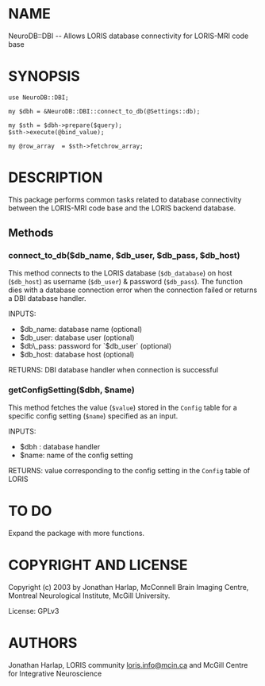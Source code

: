 # NAME

NeuroDB::DBI -- Allows LORIS database connectivity for LORIS-MRI code base

# SYNOPSIS

    use NeuroDB::DBI;

    my $dbh = &NeuroDB::DBI::connect_to_db(@Settings::db);

    my $sth = $dbh->prepare($query);
    $sth->execute(@bind_value);

    my @row_array  = $sth->fetchrow_array;

# DESCRIPTION

This package performs common tasks related to database connectivity between
the LORIS-MRI code base and the LORIS backend database.

## Methods

### connect\_to\_db($db\_name, $db\_user, $db\_pass, $db\_host)

This method connects to the LORIS database (`$db_database`) on host
(`$db_host`) as username (`$db_user`) & password (`$db_pass`). The function
dies with a database connection error when the connection failed or returns a
DBI database handler.

INPUTS:
  - $db\_name: database name (optional)
  - $db\_user: database user (optional)
  - $db\_pass: password for `$db_user` (optional)
  - $db\_host: database host (optional)

RETURNS: DBI database handler when connection is successful

### getConfigSetting($dbh, $name)

This method fetches the value (`$value`) stored in the `Config` table for a
specific config setting (`$name`) specified as an input.

INPUTS:
  - $dbh : database handler
  - $name: name of the config setting

RETURNS: value corresponding to the config setting in the `Config` table
         of LORIS

# TO DO

Expand the package with more functions.

# COPYRIGHT AND LICENSE

Copyright (c) 2003 by Jonathan Harlap, McConnell Brain Imaging Centre,
Montreal Neurological Institute, McGill University.

License: GPLv3

# AUTHORS

Jonathan Harlap,
LORIS community <loris.info@mcin.ca> and McGill Centre for Integrative Neuroscience
